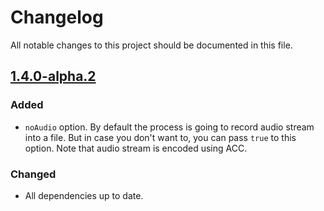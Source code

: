 # Changelog

All notable changes to this project should be documented in this file.

## [1.4.0-alpha.2]

### Added

- `noAudio` option. By default the process is going to record audio stream into a file. But in case you don't want to, you can pass `true` to this option. Note that audio stream is encoded using ACC.

### Changed

- All dependencies up to date.

[1.4.0-alpha.2]: https://github.com/boonya/rtsp-video-recorder/releases/tag/1.4.0-alpha.2
